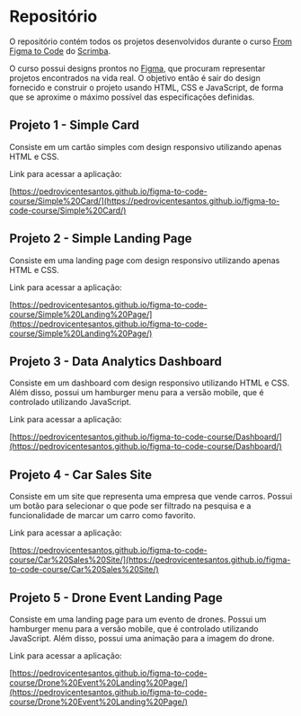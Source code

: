 # Repositório

O repositório contém todos os projetos desenvolvidos durante o curso [From Figma to Code](https://scrimba.com/learn/figmatocode) do [Scrimba](https://scrimba.com).

O curso possui designs prontos no [Figma](https://figma.com), que procuram representar projetos encontrados na vida real. 
O objetivo então é sair do design fornecido e construir o projeto usando HTML, CSS e JavaScript, de forma que se aproxime o máximo possível das especificações definidas.

##  Projeto 1 - Simple Card 

Consiste em um cartão simples com design responsivo utilizando apenas HTML e CSS.

Link para acessar a aplicação:

[https://pedrovicentesantos.github.io/figma-to-code-course/Simple%20Card/](https://pedrovicentesantos.github.io/figma-to-code-course/Simple%20Card/)

## Projeto 2 - Simple Landing Page

Consiste em uma landing page com design responsivo utilizando apenas HTML e CSS.

Link para acessar a aplicação:

[https://pedrovicentesantos.github.io/figma-to-code-course/Simple%20Landing%20Page/](https://pedrovicentesantos.github.io/figma-to-code-course/Simple%20Landing%20Page/)

## Projeto 3 - Data Analytics Dashboard

Consiste em um dashboard com design responsivo utilizando HTML e CSS. Além disso, possui um hamburger menu para a versão mobile, que é controlado utilizando JavaScript.

Link para acessar a aplicação:

[https://pedrovicentesantos.github.io/figma-to-code-course/Dashboard/](https://pedrovicentesantos.github.io/figma-to-code-course/Dashboard/)

## Projeto 4 - Car Sales Site

Consiste em um site que representa uma empresa que vende carros. Possui um botão para selecionar o que pode ser filtrado na pesquisa e a funcionalidade de marcar um carro como favorito.

Link para acessar a aplicação:

[https://pedrovicentesantos.github.io/figma-to-code-course/Car%20Sales%20Site/](https://pedrovicentesantos.github.io/figma-to-code-course/Car%20Sales%20Site/)

## Projeto 5 - Drone Event Landing Page

Consiste em uma landing page para um evento de drones. Possui um hamburger menu para a versão mobile, que é controlado utilizando JavaScript. Além disso, possui uma animação para a imagem do drone.

Link para acessar a aplicação:

[https://pedrovicentesantos.github.io/figma-to-code-course/Drone%20Event%20Landing%20Page/](https://pedrovicentesantos.github.io/figma-to-code-course/Drone%20Event%20Landing%20Page/)